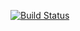 [![Build Status](https://travis-ci.org/avrj/coffee-temperature.svg?branch=master)](https://travis-ci.org/avrj/coffee-temperature)